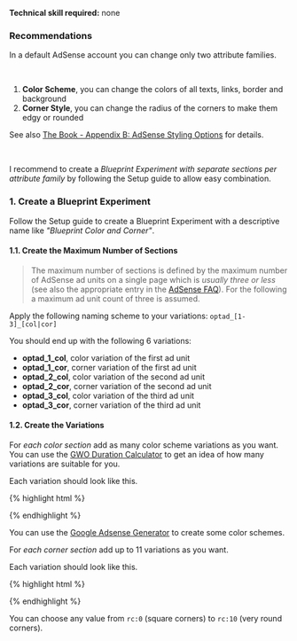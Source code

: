 **Technical skill required:** <span class="label">none</span>

<div class="alert-message block-message info">
<h3>Recommendations</h3>
<p>In a default AdSense account you can change only two attribute families.</p>
<br />
<ol>
  <li><strong>Color Scheme</strong>, you can change the colors of all texts, links, border and background</li>
  <li><strong>Corner Style</strong>, you can change the radius of the corners to make them edgy or rounded</li>
</ol>
<p>See also <a href="/book/appendix-b-adSense-styling-options.html">The Book - Appendix B: AdSense Styling Options</a> for details.</p>
<br />
<p>I recommend to create a <em>Blueprint Experiment with separate sections per attribute family</em> by following the Setup guide to allow easy combination.</p>
</div>

### 1. Create a Blueprint Experiment

Follow the Setup guide to create a Blueprint Experiment with a descriptive name like *"Blueprint Color and Corner"*.

#### 1.1. Create the Maximum Number of Sections

> The maximum number of sections is defined by the maximum number of AdSense ad units on a single page which is *usually three or less* (see also the appropriate entry in the [AdSense FAQ](http://www.google.com/adsense/support/bin/answer.py?answer=9735 "Google AdSense FAQ - How many Google ads can I display per page?")).
> For the following a maximum ad unit count of three is assumed.

Apply the following naming scheme to your variations: `optad_[1-3]_[col|cor]`

You should end up with the following 6 variations:

* **optad_1_col**, color variation of the first ad unit
* **optad_1_cor**, corner variation of the first ad unit
* **optad_2_col**, color variation of the second ad unit
* **optad_2_cor**, corner variation of the second ad unit
* **optad_3_col**, color variation of the third ad unit
* **optad_3_cor**, corner variation of the third ad unit

#### 1.2. Create the Variations

For *each color section* add as many color scheme variations as you want. You can use the [GWO Duration Calculator](https://www.google.com/analytics/siteopt/siteopt/help/calculator.html "Google Website Optimizer Duration Calculator") to get an idea of how many variations are suitable for you.

Each variation should look like this.

{% highlight html %}
<script type="text/javascript"><!--
google_color_border = '000000';
google_color_bg     = 'DDDDDD';
google_color_link   = '000080';
google_color_url    = '008000';
google_color_text   = '000000';
//-->
</script>
{% endhighlight %}

You can use the [Google Adsense Generator](http://www.adsense-generator.com/ "Google Adsense Generator") to create some color schemes.

For *each corner section* add up to 11 variations as you want.

Each variation should look like this.

{% highlight html %}
<script type="text/javascript"><!--
google_ui_features = "rc:0";
//-->
</script>
{% endhighlight %}

You can choose any value from `rc:0` (square corners) to `rc:10` (very round corners).